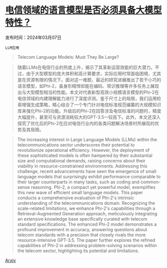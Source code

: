 # [电信领域的语言模型是否必须具备大模型特性？](https://arxiv.org/abs/2403.04666)

发布时间：2024年03月07日

`LLM应用`

> Telecom Language Models: Must They Be Large?

> 随着LLMs在电信行业的热度上升，揭示了其革新运营效能的巨大潜力。不过，由于大型模型的庞大体积和高计算要求，实际应用时常面临困境，尤其是在资源有限的情况下。面对这一难题，最近的研究进展推出了若干小巧的语言模型，如Phi-2，虽身形精悍却能在编码、常识推理等许多任务上展现出与大型模型相当的性能。本文对代表新型高效小规模语言模型的Phi-2在电信领域的内建理解能力进行了深度评测。鉴于尺寸上的局限，我们运用检索增强生成策略，精心结合了一个专门针对电信标准规范编纂的大规模知识库来强化Phi-2的功能。升级后的Phi-2在回答涉及电信标准的问题时，精度大幅提升，甚至可与资源消耗较大的GPT-3.5一较高下。此外，本文还深入探究了优化后的Phi-2在应对电信行业内的各类问题解决场景时所展现的优势及其局限。

> The increasing interest in Large Language Models (LLMs) within the telecommunications sector underscores their potential to revolutionize operational efficiency. However, the deployment of these sophisticated models is often hampered by their substantial size and computational demands, raising concerns about their viability in resource-constrained environments. Addressing this challenge, recent advancements have seen the emergence of small language models that surprisingly exhibit performance comparable to their larger counterparts in many tasks, such as coding and common-sense reasoning. Phi-2, a compact yet powerful model, exemplifies this new wave of efficient small language models. This paper conducts a comprehensive evaluation of Phi-2's intrinsic understanding of the telecommunications domain. Recognizing the scale-related limitations, we enhance Phi-2's capabilities through a Retrieval-Augmented Generation approach, meticulously integrating an extensive knowledge base specifically curated with telecom standard specifications. The enhanced Phi-2 model demonstrates a profound improvement in accuracy, answering questions about telecom standards with a precision that closely rivals the more resource-intensive GPT-3.5. The paper further explores the refined capabilities of Phi-2 in addressing problem-solving scenarios within the telecom sector, highlighting its potential and limitations.

[Arxiv](https://arxiv.org/abs/2403.04666)